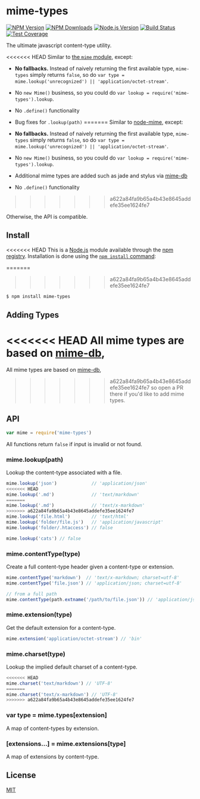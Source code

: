 # mime-types

[![NPM Version][npm-image]][npm-url]
[![NPM Downloads][downloads-image]][downloads-url]
[![Node.js Version][node-version-image]][node-version-url]
[![Build Status][travis-image]][travis-url]
[![Test Coverage][coveralls-image]][coveralls-url]

The ultimate javascript content-type utility.

<<<<<<< HEAD
Similar to [the `mime` module](https://www.npmjs.com/package/mime), except:

- __No fallbacks.__ Instead of naively returning the first available type,
  `mime-types` simply returns `false`, so do
  `var type = mime.lookup('unrecognized') || 'application/octet-stream'`.
- No `new Mime()` business, so you could do `var lookup = require('mime-types').lookup`.
- No `.define()` functionality
- Bug fixes for `.lookup(path)`
=======
Similar to [node-mime](https://github.com/broofa/node-mime), except:

- __No fallbacks.__ Instead of naively returning the first available type, `mime-types` simply returns `false`,
  so do `var type = mime.lookup('unrecognized') || 'application/octet-stream'`.
- No `new Mime()` business, so you could do `var lookup = require('mime-types').lookup`.
- Additional mime types are added such as jade and stylus via [mime-db](https://github.com/jshttp/mime-db)
- No `.define()` functionality
>>>>>>> a622a84fa9b65a4b43e8645addefe35ee1624fe7

Otherwise, the API is compatible.

## Install

<<<<<<< HEAD
This is a [Node.js](https://nodejs.org/en/) module available through the
[npm registry](https://www.npmjs.com/). Installation is done using the
[`npm install` command](https://docs.npmjs.com/getting-started/installing-npm-packages-locally):

=======
>>>>>>> a622a84fa9b65a4b43e8645addefe35ee1624fe7
```sh
$ npm install mime-types
```

## Adding Types

<<<<<<< HEAD
All mime types are based on [mime-db](https://www.npmjs.com/package/mime-db),
=======
All mime types are based on [mime-db](https://github.com/jshttp/mime-db),
>>>>>>> a622a84fa9b65a4b43e8645addefe35ee1624fe7
so open a PR there if you'd like to add mime types.

## API

```js
var mime = require('mime-types')
```

All functions return `false` if input is invalid or not found.

### mime.lookup(path)

Lookup the content-type associated with a file.

```js
mime.lookup('json')             // 'application/json'
<<<<<<< HEAD
mime.lookup('.md')              // 'text/markdown'
=======
mime.lookup('.md')              // 'text/x-markdown'
>>>>>>> a622a84fa9b65a4b43e8645addefe35ee1624fe7
mime.lookup('file.html')        // 'text/html'
mime.lookup('folder/file.js')   // 'application/javascript'
mime.lookup('folder/.htaccess') // false

mime.lookup('cats') // false
```

### mime.contentType(type)

Create a full content-type header given a content-type or extension.

```js
mime.contentType('markdown')  // 'text/x-markdown; charset=utf-8'
mime.contentType('file.json') // 'application/json; charset=utf-8'

// from a full path
mime.contentType(path.extname('/path/to/file.json')) // 'application/json; charset=utf-8'
```

### mime.extension(type)

Get the default extension for a content-type.

```js
mime.extension('application/octet-stream') // 'bin'
```

### mime.charset(type)

Lookup the implied default charset of a content-type.

```js
<<<<<<< HEAD
mime.charset('text/markdown') // 'UTF-8'
=======
mime.charset('text/x-markdown') // 'UTF-8'
>>>>>>> a622a84fa9b65a4b43e8645addefe35ee1624fe7
```

### var type = mime.types[extension]

A map of content-types by extension.

### [extensions...] = mime.extensions[type]

A map of extensions by content-type.

## License

[MIT](LICENSE)

[npm-image]: https://img.shields.io/npm/v/mime-types.svg
[npm-url]: https://npmjs.org/package/mime-types
[node-version-image]: https://img.shields.io/node/v/mime-types.svg
[node-version-url]: https://nodejs.org/en/download/
[travis-image]: https://img.shields.io/travis/jshttp/mime-types/master.svg
[travis-url]: https://travis-ci.org/jshttp/mime-types
[coveralls-image]: https://img.shields.io/coveralls/jshttp/mime-types/master.svg
[coveralls-url]: https://coveralls.io/r/jshttp/mime-types
[downloads-image]: https://img.shields.io/npm/dm/mime-types.svg
[downloads-url]: https://npmjs.org/package/mime-types
